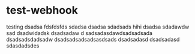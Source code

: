 # test-webhook
testing
dsadsa
fdsfdsfds
sdadsa
dsadsa
sdadsads
hihi
dsadsa
sdadawdw
sad
dsadwidadsk
dsadsadaw
d
sadsadasdawdsadsadsada
dsadsadsdadsadw
dsadsadsadsadsasdsads
dsadsadasd
dsadsadasd
sdasdadsdes
